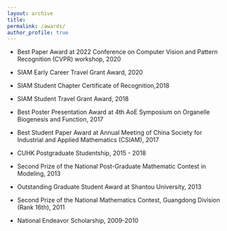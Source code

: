 ```yaml
---
layout: archive
title: 
permalink: /awards/
author_profile: true
---
```


- Best Paper Award at 2022 Conference on Computer Vision and Pattern Recognition (CVPR) workshop, 2020

- SIAM Early Career Travel Grant Award, 2020	 	

- SIAM Student Chapter Certificate of Recognition,2018

- SIAM Student Travel Grant Award, 2018 	 	

- Best Poster Presentation Award at 4th AoE Symposium on Organelle Biogenesis and Function, 2017

- Best Student Paper Award at Annual Meeting of China Society for Industrial and Applied Mathematics (CSIAM), 2017

- CUHK Postgraduate Studentship, 2015 - 2018

- Second Prize of the National Post-Graduate Mathematic Contest in Modeling, 2013

- Outstanding Graduate Student Award at Shantou University, 2013

- Second Prize of the National Mathematics Contest, Guangdong Division (Rank 16th), 2011

- National Endeavor Scholarship, 2009-2010
